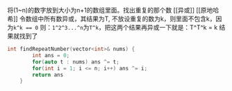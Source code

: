 将(1~n)的数字放到大小为n+1的数组里面。找出重复的那个数
[[异或]] [[原地哈希]]
令数组中所有数异或，其结果为T, 不放设重复的数为k，则里面不包含k，因为`k^k == 0`
则：`1^2^3...^n`为`T^k`，把这两个结果再异或一下就是：T^T^k = k
结果就找到了
```c++
int findRepeatNumber(vector<int>& nums) {
        int ans = 0;
        for(auto t : nums) ans ^= t;
        for(int i = 1; i <= n; i++) ans ^= i;
        return ans
    }
```